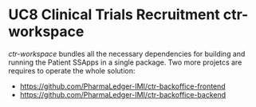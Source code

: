 # UC8 Clinical Trials Recruitment ctr-workspace

*ctr-workspace*  bundles all the necessary dependencies for building and running the Patient SSApps in a single package.
Two more projetcs are requires to operate the whole solution:
* https://github.com/PharmaLedger-IMI/ctr-backoffice-frontend
* https://github.com/PharmaLedger-IMI/ctr-backoffice-backend